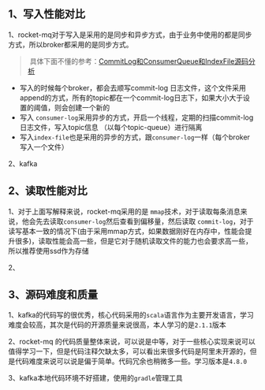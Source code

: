 ## 1、写入性能对比

1、rocket-mq对于写入是采用的是同步和异步方式，由于业务中使用的都是同步方式，所以broker都采用的是同步方式。

> ​	具体下面不懂的参考：[CommitLog和ConsumerQueue和IndexFile源码分析](./CommitLog和ConsumerQueue和IndexFile分析.md)

- 写入的时候每个broker，都会去顺写commit-log 日志文件，这个文件采用append的方式，所有的topic都在一个commit-log日志下，如果大小大于设置的阈值，则会创建一个新的
- 写入 `consumer-log`采用异步的方式，开启一个线程，定期的扫描commit-log日志文件，写入topic信息 （以每个topic-queue）进行隔离
- 写入`index-file`也是采用的异步的方式，跟`consumer-log`一样（每个broker写入一个文件）

2、kafka





## 2、读取性能对比

1、对于上面写解释来说，rocket-mq采用的是 `mmap`技术，对于读取每条消息来说，他会先去读取`consumer-log`然后查看到偏移量，然后读取 `commit-log`，对于读写基本一致的情况下(由于采用mmap方式，如果数据刚好在内存中，性能会提升很多)，读取性能会高一些，但是它对于随机读取文件的能力也会要求高一些，所以推荐使用ssd作为存储

2、



## 3、源码难度和质量

1、kafka的代码写的很优秀，核心代码采用的`scala`语言作为主要开发语言，学习难度会较高，其次是代码的开源质量来说很高，本人学习的是`2.1.1`版本

2、rocket-mq 的代码质量整体来说，可以说是中等，对于一些核心实现来说可以值得学习一下，但是代码注释欠缺太多，可以看出来很多代码是阿里未开源的，但是代码难度来说可以说是偏于简单。代码冗余也稍微多一些。学习版本是`4.8.0`

3、kafka本地代码环境不好搭建，使用的`gradle`管理工具

